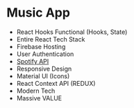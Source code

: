 # Music App

- React Hooks Functional (Hooks, State)
- Entire React Tech Stack
- Firebase Hosting
- User Authentication
- [Spotify API](https://developer.spotify.com/dashboard/)
- Responsive Design
- Material UI (Icons)
- React Context API (REDUX)
- Modern Tech
- Massive VALUE
